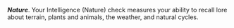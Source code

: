 ***Nature***. Your Intelligence (Nature) check measures your ability to recall lore about terrain, plants and animals, the weather, and natural cycles.